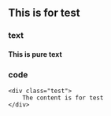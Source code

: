 ## This is for test
### text
#### This is pure text

### code
    <div class="test">
        The content is for test
    </div>